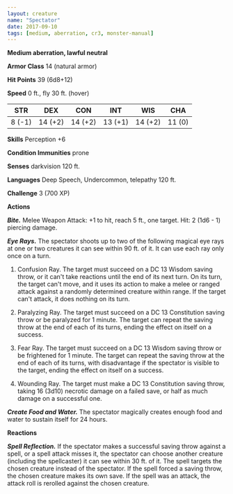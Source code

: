 ```yaml
---
layout: creature
name: "Spectator"
date: 2017-09-10
tags: [medium, aberration, cr3, monster-manual]
---
```


**Medium aberration, lawful neutral**

**Armor Class** 14 (natural armor)

**Hit Points** 39 (6d8+12)

**Speed** 0 ft., fly 30 ft. (hover)

|   STR   |   DEX   |   CON   |   INT   |   WIS   |   CHA   |
|:-----:|:-----:|:-----:|:-----:|:-----:|:-----:|
| 8 (-1) | 14 (+2) | 14 (+2) | 13 (+1) | 14 (+2) | 11 (0) |

**Skills** Perception +6

**Condition Immunities** prone

**Senses** darkvision 120 ft.

**Languages** Deep Speech, Undercommon, telepathy 120 ft.

**Challenge** 3 (700 XP)

**Actions**

***Bite.*** Melee Weapon Attack: +1 to hit, reach 5 ft., one target. Hit: 2 (1d6 - 1) piercing damage.

***Eye Rays.*** The spectator shoots up to two of the following magical eye rays at one or two creatures it can see within 90 ft. of it. It can use each ray only once on a turn.

1. Confusion Ray. The target must succeed on a DC 13 Wisdom saving throw, or it can't take reactions until the end of its next turn. On its turn, the target can't move, and it uses its action to make a melee or ranged attack against a randomly determined creature within range. If the target can't attack, it does nothing on its turn.

2. Paralyzing Ray. The target must succeed on a DC 13 Constitution saving throw or be paralyzed for 1 minute. The target can repeat the saving throw at the end of each of its turns, ending the effect on itself on a success.

3. Fear Ray. The target must succeed on a DC 13 Wisdom saving throw or be frightened for 1 minute. The target can repeat the saving throw at the end of each of its turns, with disadvantage if the spectator is visible to the target, ending the effect on itself on a success.

4. Wounding Ray. The target must make a DC 13 Constitution saving throw, taking 16 (3d10) necrotic damage on a failed save, or half as much damage on a successful one.

***Create Food and Water.*** The spectator magically creates enough food and water to sustain itself for 24 hours.

**Reactions**

***Spell Reflection.*** If the spectator makes a successful saving throw against a spell, or a spell attack misses it, the spectator can choose another creature (including the spellcaster) it can see within 30 ft. of it. The spell targets the chosen creature instead of the spectator. If the spell forced a saving throw, the chosen creature makes its own save. If the spell was an attack, the attack roll is rerolled against the chosen creature.

